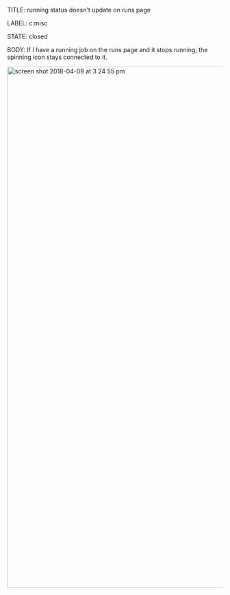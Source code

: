 TITLE:
running status doesn't update on runs page

LABEL:
c:misc

STATE:
closed

BODY:
If I have a running job on the runs page and it stops running, the spinning icon stays connected to it.

<img width="1215" alt="screen shot 2018-04-09 at 3 24 55 pm" src="https://user-images.githubusercontent.com/29/38590992-638717e8-3ce9-11e8-974e-e8bc2f5a290a.png">


